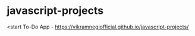 # javascript-projects

<start To-Do App - https://vikramnegiofficial.github.io/javascript-projects/
